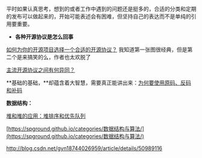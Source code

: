 平时如果认真思考，想到的或者工作中遇到的问题还是挺多的，合适的分类和定期的发布可以做起来的，开始可能表述会有困难，但坚持自己的表达而不是单纯的引用要重要。

* **各种开源协议是怎么回事**

[如何为你的开源项目选择一个合适的开源协议？](https://www.oschina.net/news/74999/how-to-choose-a-license)  我知道第一张图很经典，但是第二个是来搞笑的么，作者也太欢脱了

[主流开源协议之间有何异同？](https://www.zhihu.com/question/19568896)

**基础的基础，**却蕴含着大智慧，需要真正能讲出来：[为何要使用原码、反码和补码](https://www.2cto.com/kf/201610/557251.html)

**数据结构：**

[堆和堆的应用：堆排序和优先队列](http://blog.jobbole.com/113552/)

[https://spground.github.io/categories/数据结构与算法/](https://spground.github.io/categories/数据结构与算法/)

http://blog.csdn.net/gyn18744026959/article/details/50989116




